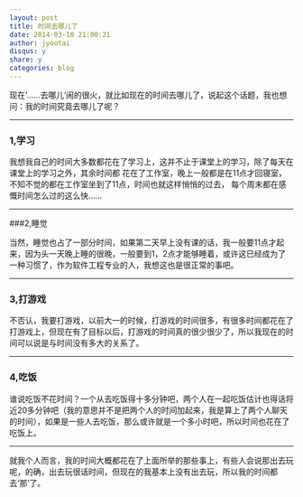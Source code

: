 ```yaml
---
layout: post
title: 时间去哪儿了
date: 2014-03-10 21:00:21
author: jyootai
disqus: y
share: y
categories: blog
---
```


现在‘……去哪儿’闹的很火，就比如现在的时间去哪儿了，说起这个话题，我也想问：我的时间究竟去哪儿了呢？

---

### 1,学习

 我想我自己的时间大多数都花在了学习上，这并不止于课堂上的学习，除了每天在课堂上的学习之外，其余时间都
    花在了工作室，晚上一般都是在11点才回寝室，不知不觉的都在工作室坐到了11点，时间也就这样悄悄的过去，
    每个周末都在感慨时间怎么过的这么快……

---    

###2,睡觉

当然，睡觉也占了一部分时间，如果第二天早上没有课的话，我一般要11点才起来，因为头一天晚上睡的很晚，一般要到1，2点才能够睡着，或许这已经成为了一种习惯了，作为软件工程专业的人，我想这也是很正常的事吧。

---

### 3,打游戏

不否认，我要打游戏，以前大一的时候，打游戏的时间很多，有很多时间都花在了打游戏上，但现在有了目标以后，打游戏的时间真的很少很少了，所以我现在的时间可以说是与时间没有多大的关系了。

---

### 4,吃饭

谁说吃饭不花时间？一个从去吃饭得十多分钟吧，两个人在一起吃饭估计也得话将近20多分钟吧（我的意思并不是把两个人的时间加起来，我是算上了两个人聊天的时间），如果是一些人去吃饭，那么或许就是一个多小时吧，所以时间也花在了吃饭上。

---

就我个人而言，我的时间大概都花在了上面所举的那些事上，有些人会说那出去玩呢，的确，出去玩很话时间，但现在的我基本上没有出去玩，所以我的时间都去‘那’了。













